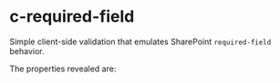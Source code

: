# c-required-field
Simple client-side validation that emulates SharePoint `required-field` behavior.

The properties revealed are: 

